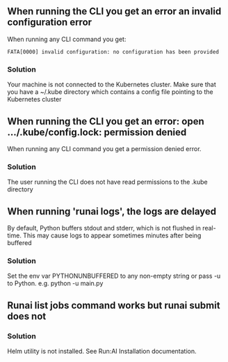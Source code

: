 ## When running the CLI you get an error an invalid configuration error

When running any CLI command you get:

    FATA[0000] invalid configuration: no configuration has been provided

### Solution

Your machine is not connected to the Kubernetes cluster. Make sure that you have a ~/.kube directory which contains a config file pointing to the Kubernetes cluster

## When running the CLI you get an error: open .../.kube/config.lock: permission denied

When running any CLI command you get a permission denied error.

### Solution

The user running the CLI does not have read permissions to the .kube directory

## When running 'runai logs', the logs are delayed

By default, Python buffers stdout and stderr, which is not flushed in real-time. This may cause logs to appear sometimes minutes after being buffered

### Solution

Set the env var PYTHONUNBUFFERED to any non-empty string or pass -u to Python. e.g. python -u main.py

## Runai list jobs command works but runai submit does not

### Solution

Helm utility is not installed. See Run:AI Installation documentation. 